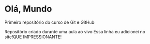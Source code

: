 # Olá, Mundo
 Primeiro repositório do curso de Git e GitHub   

 Repositório criado durante uma aula ao vivo
 Essa linha eu adicionei no site!QUE IMPRESSIONANTE!